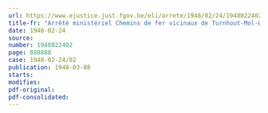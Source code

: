 ```yaml
---
url: https://www.ejustice.just.fgov.be/eli/arrete/1948/02/24/1948022402/justel
title-fr: "Arrêté ministériel Chemins de fer vicinaux de Turnhout-Mol-Westerloo-Zichem et de Malines-Itegem-Westerloo-Geel-Turnhout. - Tarifs spéciaux applicables aux transports de marchandises"
date: 1948-02-24
source:
number: 1948022402
page: 888888
case: 1948-02-24/02
publication: 1948-03-08
starts:
modifies:
pdf-original:
pdf-consolidated:
---
```


